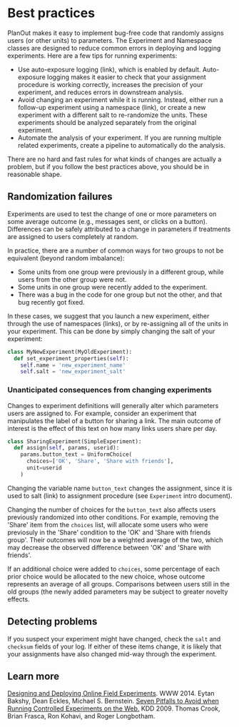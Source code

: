 # Best practices

PlanOut makes it easy to implement bug-free code that randomly assigns users (or other units) to parameters. The Experiment and Namespace classes are designed to reduce common errors in deploying and logging experiments. Here are a few tips for running experiments:

* Use auto-exposure logging (link), which is enabled by default.  Auto-exposure logging makes it easier to check that your assignment procedure is working correctly, increases the precision of your experiment, and reduces errors in downstream analysis.
* Avoid changing an experiment while it is running. Instead, either run a follow-up experiment using a namespace (link), or create a new experiment with a different salt to re-randomize the units. These experiments should be analyzed separately from the original experiment.
* Automate the analysis of your experiment. If you are running multiple related experiments, create a pipeline to automatically do the analysis.


There are no hard and fast rules for what kinds of changes are actually a problem, but if you follow the best practices above, you should be in reasonable shape.


## Randomization failures
Experiments are used to test the change of one or more parameters on some average outcome (e.g., messages sent, or clicks on a button). Differences can be safely attributed to a change in parameters if treatments are assigned to users completely at random.

In practice, there are a number of common ways for two groups to not be equivalent (beyond random imbalance):
 - Some units from one group were previously in a different group, while users from the other group were not.
 - Some units in one group were recently added to the experiment.
 - There was a bug in the code for one group but not the other, and that bug recently got fixed.

In these cases, we suggest that you launch a new experiment, either through the use of namespaces (links), or by re-assigning all of the units in your experiment.  This can be done by simply changing the salt of your experiment:

```python
class MyNewExperiment(MyOldExperiment):
  def set_experiment_properties(self):
    self.name = 'new_experiment_name'
    self.salt = 'new_experiment_salt'
```


### Unanticipated consequences from changing experiments
Changes to experiment definitions will generally alter which parameters users are assigned to. For example, consider an experiment that manipulates the label of a button for sharing a link. The main outcome of interest is the effect of this text on how many links users share per day.


```python
class SharingExperiment(SimpleExperiment):
  def assign(self, params, userid):
    params.button_text = UniformChoice(
      choices=['OK', 'Share', 'Share with friends'],
      unit=userid
    )
```
Changing the variable name `button_text` changes the assignment, since it is used to salt (link) to assignment procedure (see `Experiment` intro document).

Changing the number of choices for the `button_text` also affects users previously randomized into other conditions.  For example, removing the 'Share' item from the `choices` list, will allocate some users who were previosuly in the 'Share' condition to the 'OK' and 'Share with friends group'. Their outcomes will now be a weighted average of the two, which may decrease the observed difference between 'OK' and 'Share with friends'.

If an additional choice were added to `choices`, some percentage of each prior choice would be allocated to the new choice, whose outcome represents an average of all groups. Comparisons between users still in the old groups (the newly added parameters may be subject to greater novelty effects.

## Detecting problems
If you suspect your experiment might have changed, check the `salt` and `checksum` fields of your log. If either of these items change, it is likely that your assignments have also changed mid-way through the experiment.

## Learn more
[Designing and Deploying Online Field Experiments](http://www-personal.umich.edu/~ebakshy/planout.pdf).  WWW 2014. Eytan Bakshy, Dean Eckles, Michael S. Bernstein.
[Seven Pitfalls to Avoid when Running Controlled Experiments on the Web.](http://www.exp-platform.com/Documents/2009-ExPpitfalls.pdf) KDD 2009. Thomas Crook, Brian Frasca, Ron Kohavi, and Roger Longbotham.
